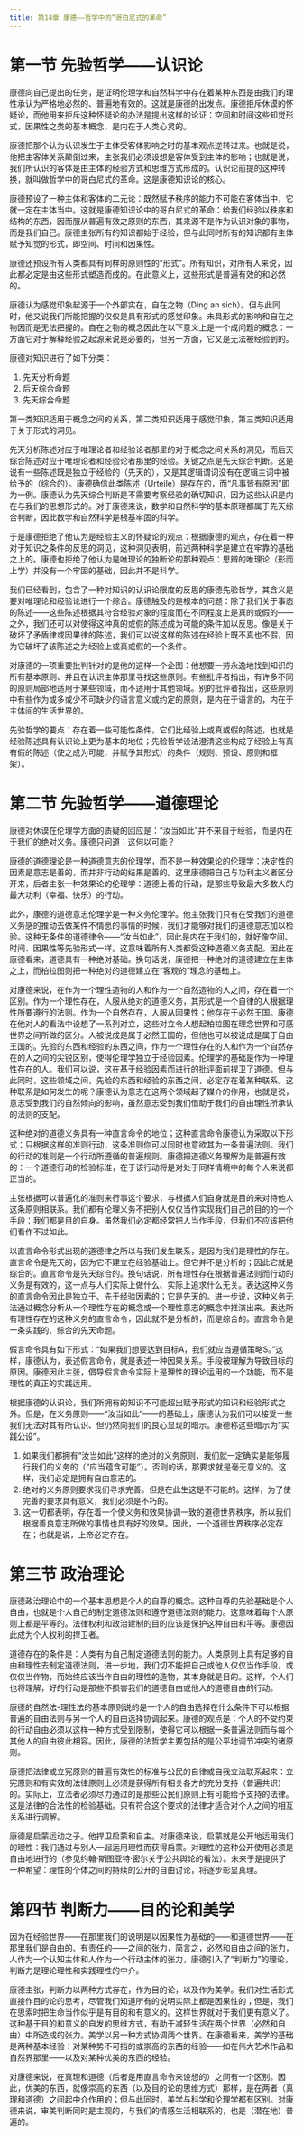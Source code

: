 ```yaml
---
title: 第14章 康德——哲学中的“哥白尼式的革命”
---
```


# 第一节 先验哲学——认识论

康德向自己提出的任务，是证明伦理学和自然科学中存在着某种东西是由我们的理性承认为严格地必然的、普遍地有效的。这就是康德的出发点。康德拒斥休谟的怀疑论，而他用来拒斥这种怀疑论的办法是提出这样的论证：空间和时间这些知觉形式，因果性之类的基本概念，是内在于人类心灵的。

康德把那个认为认识发生于主体受客体影响之时的基本观点逆转过来。也就是说，他把主客体关系颠倒过来，主张我们必须设想是客体受到主体的影响；也就是说，我们所认识的客体是由主体的经验方式和思维方式形成的。认识论前提的这种转换，就叫做哲学中的哥白尼式的革命。这是康德知识论的核心。

康德预设了一种主体和客体的二元论：既然赋予秩序的能力不可能在客体当中，它就一定在主体当中。这就是康德知识论中的哥白尼式的革命：给我们经验以秩序和结构的东西，因而服从普遍有效之原则的东西，其来源不是作为认识对象的事物，而是我们自己。康德主张所有的知识都始于经验，但与此同时所有的知识都有主体赋予知觉的形式，即空间、时间和因果性。

康德还预设所有人类都具有同样的原则性的“形式”。所有知识，对所有人来说，因此都必定是由这些形式塑造而成的。在此意义上，这些形式是普遍有效的和必然的。

康德认为感觉印象起源于一个外部实在，自在之物（Ding an sich）。但与此同时，他又说我们所能把握的仅仅是具有形式的感觉印象。未具形式的影响和自在之物因而是无法把握的。自在之物的概念因此在以下意义上是一个成问题的概念：一方面它对于解释经验之起源来说是必要的，但另一方面，它又是无法被经验到的。

康德对知识进行了如下分类：
1. 先天分析命题
2. 后天综合命题
3. 先天综合命题

第一类知识适用于概念之间的关系，第二类知识适用于感觉印象，第三类知识适用于关于形式的洞见。

先天分析陈述对应于唯理论者和经验论者那里的对于概念之间关系的洞见，而后天综合陈述对应于唯理论者和经验论者那里的经验。关键之点是先天综合判断。这是说有一些陈述既是独立于经验的（先天的），又是其逻辑谓词没有在逻辑主词中被给予的（综合的）。康德确信此类陈述（Urteile）是存在的，而“凡事皆有原因”即为一例。康德认为先天综合判断是不需要考察经验的确切知识，因为这些认识是内在与我们的思想形式的。对于康德来说，数学和自然科学的基本原理都属于先天综合判断，因此数学和自然科学是根基牢固的科学。

于是康德拒绝了他认为是经验主义的怀疑论的观点：根据康德的观点，存在着一种对于知识之条件的反思的洞见，这种洞见表明，前述两种科学是建立在牢靠的基础之上的。康德也拒绝了他认为是唯理论的独断论的那种观点：思辨的唯理论（形而上学）并没有一个牢固的基础，因此并不是科学。

我们已经看到，包含了一种对知识的认识论限度的反思的康德先验哲学，其含义是要对唯理论和经验论进行一个综合。康德触及的是根本的问题：除了我们关于事态的陈述——这些陈述根据其符合经验对象的程度而在不同程度上是真的或假的——之外，我们还可以对使得这种真的或假的陈述成为可能的条件加以反思。像是关于破坏了矛盾律或因果律的陈述，我们可以说这样的陈述在经验上既不真也不假，因为它破坏了该陈述之为经验上或真或假的一个条件。

对康德的一项重要批判针对的是他的这样一个企图：他想要一劳永逸地找到知识的所有基本原则、并且在认识主体那里寻找这些原则。有些批评者指出，有许多不同的原则局部地适用于某些领域，而不适用于其他领域。别的批评者指出，这些原则中有些作为或多或少不可缺少的语言意义或约定的原则，是内在于语言的，内在于主体间的生活世界的。

先验哲学的要点：存在着一些可能性条件，它们比经验上或真或假的陈述，也就是经验陈述具有认识论上更为基本的地位；先验哲学设法澄清这些构成了经验上有真有假的陈述（使之成为可能，并赋予其形式）的条件（规则、预设、原则和框架）。

# 第二节 先验哲学——道德理论

康德对休谟在伦理学方面的质疑的回应是：“汝当如此”并不来自于经验，而是内在于我们的绝对义务。康德只问道：这何以可能？

康德的道德理论是一种道德意志的伦理学，而不是一种效果论的伦理学：决定性的因素是意志是善的，而并非行动的结果是善的。这里康德把自己与功利主义者区分开来，后者主张一种效果论的伦理学：道德上善的行动，是那些导致最大多数人的最大功利（幸福、快乐）的行动。

此外，康德的道德意志伦理学是一种义务伦理学。他主张我们只有在受我们的道德义务感的推动去做某件不情愿的事情的时候，我们才能够对我们的道德意志加以检验。这种无条件的道德律令——“汝当如此”，因此是内在于我们的，就好像空间、时间、因果性等先验形式一样。这意味着所有人类都受这种道德义务支配。因此在康德看来，道德具有一种绝对基础。换句话说，康德把一种绝对的道德建立在主体之上，而柏拉图则把一种绝对的道德建立在“客观的”理念的基础上。

对康德来说，在作为一个理性造物的人和作为一个自然造物的人之间，存在着一个区别。作为一个理性存在，人服从绝对的道德义务，其形式是一个自律的人根据理性所要遵行的法则。作为一个自然存在，人服从因果性；他存在于必然王国。康德在他对人的看法中设想了一系列对立，这些对立令人想起柏拉图在理念世界和可感世界之间所做的区分。人被说成是属于必然王国的，但他也可以被说成是属于自由王国的。先验的东西和经验的东西之间，作为一个理性存在的人和作为一个自然存在的人之间的尖锐区别，使得伦理学独立于经验因素。伦理学的基础是作为一种理性存在的人。我们可以说，这在基于经验因素而进行的批评面前捍卫了道德。但与此同时，这些领域之间，先验的东西和经验的东西之间，必定存在着某种联系。这种联系是如何发生的呢？康德认为意志在这两个领域起了媒介的作用，也就是说，意志受到我们的自然倾向的影响，虽然意志受到我们借助于我们的自由理性所承认的法则的支配。

这种绝对的道德义务具有一种直言命令的地位；这种直言命令康德认为采取以下形式：只根据这样的准则行动，这条准则你可以同时也意欲其为一条普遍法则。我们的行动的准则是一个行动所遵循的普遍规则。康德把道德义务理解为是普遍有效的：一个道德行动的检验标准，在于该行动将是对处于同样情境中的每个人来说都正当的。

主张根据可以普遍化的准则来行事这个要求，与根据人们自身就是目的来对待他人这条原则相联系。我们都有伦理义务不把别人仅仅当作实现我们自己的目的的一个手段：我们都是目的自身。虽然我们必定都经常把人当作手段，但我们不应该把他们看作不过如此。

以直言命令形式出现的道德律之所以与我们发生联系，是因为我们是理性的存在。直言命令是先天的，因为它不建立在经验基础上。但它并不是分析的；因此它就是综合的。直言命令是先天综合的。换句话说，所有理性存在根据普遍法则而行动的义务是有效的，这一点与人们实际上做什么、实际上追求什么无关。表达这种义务的直言命令因此是独立于、先于经验因素的；它是先天的。进一步说，这种义务无法通过概念分析从一个理性存在的概念或一个理性意志的概念中推演出来。表达所有理性存在的这种义务的直言命令，因此就不是分析的，而是综合的。直言命令是一条实践的、综合的先天命题。

假言命令具有如下形式：“如果我们想要达到目标A，我们就应当遵循策略S。”这样，康德认为，表述假言命令，就是表述一种因果关系。手段被理解为导致目标的原因。康德因此主张，倡导假言命令实际上是理性的理论运用的一个功能，而不是理性的真正的实践运用。

根据康德的认识论，我们所拥有的知识不可能超出赋予形式的知识和经验形式之外。但是，在义务原则——“汝当如此”——的基础上，康德认为我们可以接受一些我们无法对其有所认识、但仍然向我们的良心显现的暗示。康德称这些暗示为“实践公设”。
1. 如果我们都拥有“汝当如此”这样的绝对的义务原则，我们就一定确实是能够履行我们的义务的（“应当蕴含可能”）。否则的话，那要求就是毫无意义的。这样，我们必定是拥有自由意志的。 
2. 绝对的义务原则要求我们寻求完善。但是在此生这是不可能的。这样，为了使完善的要求具有意义，我们必须是不朽的。 
3. 这一切都表明，存在着一个使义务和效果协调一致的道德世界秩序，所以我们根据善良意志所做的事情也具有好的效果。因此，一个道德世界秩序必定存在；也就是说，上帝必定存在。

# 第三节 政治理论

康德政治理论中的一个基本思想是个人的自尊的概念。这种自尊的先验基础是个人自由，也就是个人自己的制定道德法则和遵守道德法则的能力。这意味着每个人原则上都是平等的。法律权利和政治建制的目的应该是保护这种自由和平等。康德因此成为个人权利的捍卫者。

道德存在的条件是：人类有为自己制定道德法则的能力。人类原则上具有足够的自由和理性去制定道德法则，进一步地，我们切不能把自己或他人仅仅当作手段，或仅仅当作物，而始终应该当作自由的理性的造物，其本身就是目的。这样，个人们也将理解，好的行动是那些不损害我们的道德自由或他人的道德自由的行动。

康德的自然法-理性法的基本原则说的是一个人的自由选择在什么条件下可以根据普遍的自由法则与另一个人的自由选择协调起来。康德的观点是：个人的不受约束的行动自由必须以这样一种方式受到限制，使得它可以根据一条普遍法则而与每个其他人的自由彼此相容。因此，康德的法哲学主要包括的是公平地调节冲突的诸原则。

康德把法律或立宪原则的普遍有效性的标准与公民的自律或自我立法联系起来：立宪原则和有实效的法律原则上必须是获得所有相关各方的充分支持（普遍共识）的。实际上，立法者必须尽力通过的是那些公民们原则上有可能给予支持的法律。这是法律的合法性的检验基础。只有符合这个要求的法律才适合对个人之间的相互关系进行调解。

康德是启蒙运动之子。他捍卫启蒙和自主。对康德来说，启蒙就是公开地运用我们的理性：我们通过与别人一起运用理性而获得启蒙。对理性的这种公开使用必须是自由地进行的（参见约翰·斯图亚特·密尔关于公共舆论的看法）。未来于是提供了一种希望：理性的个体之间的持续的公开的自由讨论，将逐步彰显真理。

# 第四节 判断力——目的论和美学

因为在经验世界——在那里我们的说明是以因果性为基础的——和道德世界——在那里我们是自由的、有责任的——之间的张力，简言之，必然和自由之间的张力，人作为一个认知主体和人作为一个行动主体的张力，康德引入了“判断力”的理论，判断力是理论理性和实践理性的中介。

康德主张，判断力以两种方式存在，作为目的论，以及作为美学。我们对生活形式直接作目的论的思考，尽管我们知道所有的说明实际上都是因果性的；但是，我们在思索时把生命当作似乎是有目的和有意义的。这样世界就对于我们更有意义了。这种基于目的和意义的自发的思维方式，有助于减轻生活在两个世界（必然和自由）中所造成的张力。美学以另一种方式协调两个世界。在康德看来，美学的基础是两种基本经验：对某种势不可挡的或崇高的东西的经验——如在伟大艺术作品和自然界那里——以及对某种优美的东西的经验。

对康德来说，在真理和道德（后者是用直言命令来设想的）之间有一个区别。因此，优美的东西，就像崇高的东西（以及目的论的思维方式）那样，是在两者（真理和道德）之间起中介作用的；但与此同时，美学与科学和伦理学都有区别。对康德来说，审美判断同时是主观的，与我们的情感生活相联系的，也是（潜在地）普遍的。